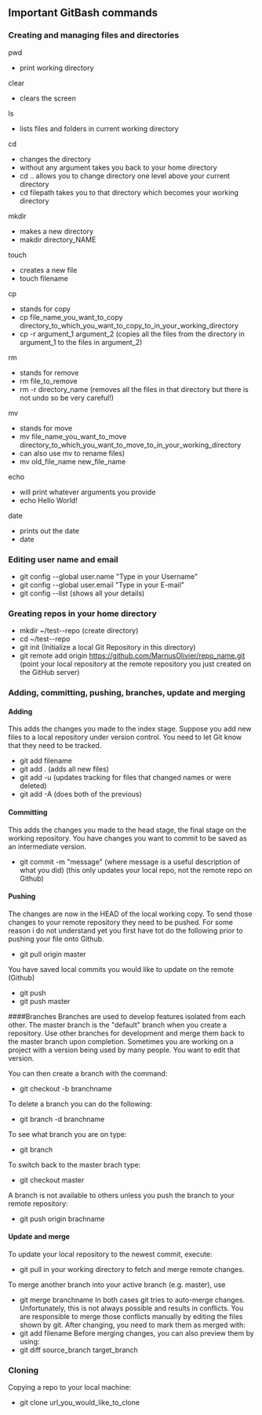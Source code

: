 ## Important GitBash commands 
### Creating and managing files and directories
pwd 
* print working directory

clear   
* clears the screen

ls 
* lists files and folders in current working directory

cd 
* changes the directory
* without any argument takes you back to your home directory
* cd .. allows you to change directory one level above your current directory
* cd filepath takes you to that directory which becomes your working directory

mkdir
* makes a new directory
* makdir directory_NAME

touch
* creates a new file
* touch filename

cp
* stands for copy
* cp file_name_you_want_to_copy directory_to_which_you_want_to_copy_to_in_your_working_directory
* cp -r argument_1 argument_2  (copies all the files from the directory in argument_1 to the files in argument_2)
 
rm
* stands for remove
* rm file_to_remove
* rm -r directory_name  (removes all the files in that directory but there is not undo so be very careful!)

mv
* stands for move
* mv file_name_you_want_to_move directory_to_which_you_want_to_move_to_in_your_working_directory 
* can also use mv to rename files)
* mv old_file_name new_file_name

echo
* will print whatever arguments you provide
* echo Hello World!
	
date
* prints out the date
* date
		
### Editing user name and email
* git config --global user.name "Type in your Username"
* git config --global user.email "Type in your E-mail"
* git config --list  	(shows all your details)

### Greating repos in your home directory
* mkdir ~/test--repo   	(create directory)
* cd ~/test--repo
* git init				(Initialize a local Git Repository in this directory)	
* git remote add origin https://github.com/MarnusOlivier/repo_name.git	(point your local repository at the remote repository you just created on the GitHub server)

### Adding, committing, pushing, branches, update and merging  
#### Adding
This adds the changes you made to the index stage.
Suppose you add new files to a local repository under version control.
You need to let Git know that they need to be tracked.
* git add filename
* git add .		(adds all new files)
* git add -u	(updates tracking for files that changed names or were deleted)
* git add -A	(does both of the previous)

#### Committing 
This adds the changes you made to the head stage, the final stage on the working repository.
You have changes you want to commit to be saved as an intermediate version.
* git commit -m "message"  	(where message is a useful description of what you did)
							(this only updates your local repo, not the remote repo on Github)

#### Pushing 
The changes are now in the HEAD of the local working copy. To send those changes to your remote repository they need to be pushed.
For some reason i do not understand yet you first have tot do the following prior to pushing your file onto Github.
* git pull origin master

You have saved local commits you would like to update on the remote (Github)
* git push
* git push master

####Branches 
Branches are used to develop features isolated from each other. The master branch is the "default" branch when you create a repository. Use other branches for development and merge them back to the master branch upon completion.
Sometimes you are working on a project with a version being used by many people.
You want to edit that version.

You can then create a branch with the command:
* git checkout -b branchname

To delete a branch you can do the following:
* git branch -d branchname

To see what branch you are on type:
* git branch

To switch back to the master brach type:
* git checkout master

A branch is not available to others unless you push the branch to your remote repository:
* git push origin brachname

#### Update and merge
To update your local repository to the newest commit, execute:
* git pull
in your working directory to fetch and merge remote changes.

To merge another branch into your active branch (e.g. master), use
* git merge branchname
In both cases git tries to auto-merge changes. 
Unfortunately, this is not always possible and results in conflicts. 
You are responsible to merge those conflicts manually by editing the files shown by git. 
After changing, you need to mark them as merged with:
* git add filename
Before merging changes, you can also preview them by using:
* git diff source_branch target_branch

### Cloning
Copying a repo to your local machine:
* git clone url_you_would_like_to_clone




